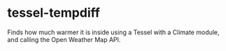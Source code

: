 tessel-tempdiff
===============

Finds how much warmer it is inside using a Tessel with a Climate module, and calling the Open Weather Map API.
